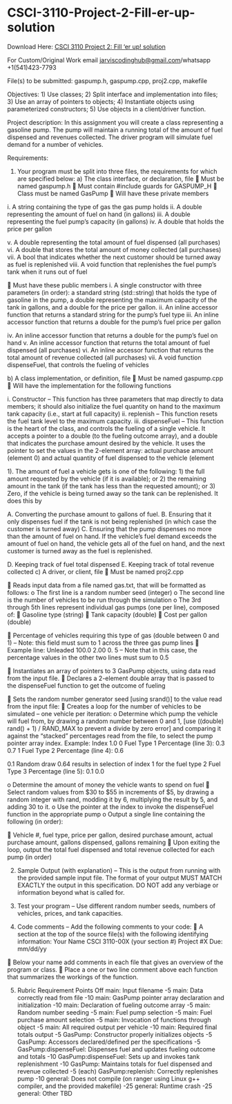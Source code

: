 # CSCI-3110-Project-2-Fill-er-up-solution

Download Here: [CSCI 3110 Project 2: Fill ‘er up! solution](https://jarviscodinghub.com/assignment/project-2-fill-er-up-solution/)

For Custom/Original Work email jarviscodinghub@gmail.com/whatsapp +1(541)423-7793

File(s) to be submitted: gaspump.h, gaspump.cpp, proj2.cpp, makefile

Objectives: 1) Use classes; 2) Split interface and implementation into files; 3) Use an array of pointers to objects;
4) Instantiate objects using parameterized constructors; 5) Use objects in a client/driver function.

Project description:
In this assignment you will create a class representing a gasoline pump. The pump will maintain a running total of the
amount of fuel dispensed and revenues collected. The driver program will simulate fuel demand for a number of
vehicles.

Requirements:
1. Your program must be split into three files, the requirements for which are specified below:
a) The class interface, or declaration, file
 Must be named gaspump.h
 Must contain #include guards for GASPUMP_H
 Class must be named GasPump
 Will have these private members

i. A string containing the type of gas the gas pump holds
ii. A double representing the amount of fuel on hand (in gallons)
iii. A double representing the fuel pump’s capacity (in gallons)
iv. A double that holds the price per gallon

v. A double representing the total amount of fuel dispensed (all purchases)
vi. A double that stores the total amount of money collected (all purchases)
vii. A bool that indicates whether the next customer should be turned away as fuel is replenished
viii. A void function that replenishes the fuel pump’s tank when it runs out of fuel

 Must have these public members
i. A single constructor with three parameters (in order): a standard string (std::string) that holds the
type of gasoline in the pump, a double representing the maximum capacity of the tank in gallons,
and a double for the price per gallon.
ii. An inline accessor function that returns a standard string for the pump’s fuel type
iii. An inline accessor function that returns a double for the pump’s fuel price per gallon

iv. An inline accessor function that returns a double for the pump’s fuel on hand
v. An inline accessor function that returns the total amount of fuel dispensed (all purchases)
vi. An inline accessor function that returns the total amount of revenue collected (all purchases)
vii. A void function dispenseFuel, that controls the fueling of vehicles

b) A class implementation, or definition, file
 Must be named gaspump.cpp
 Will have the implementation for the following functions

i. Constructor – This function has three parameters that map directly to data members; it should also
initialize the fuel quantity on hand to the maximum tank capacity (i.e., start at full capacity)
ii. replenish – This function resets the fuel tank level to the maximum capacity.
iii. dispenseFuel – This function is the heart of the class, and controls the fueling of a single vehicle. It
accepts a pointer to a double (to the fueling outcome array), and a double that indicates the
purchase amount desired by the vehicle. It uses the pointer to set the values in the 2-element array:
actual purchase amount (element 0) and actual quantity of fuel dispensed to the vehicle (element

1). The amount of fuel a vehicle gets is one of the following: 1) the full amount requested by the
vehicle (if it is available); or 2) the remaining amount in the tank (if the tank has less than the
requested amount); or 3) Zero, if the vehicle is being turned away so the tank can be replenished.
It does this by

A. Converting the purchase amount to gallons of fuel.
B. Ensuring that it only dispenses fuel if the tank is not being replenished (in which case the
customer is turned away)
C. Ensuring that the pump dispenses no more than the amount of fuel on hand. If the vehicle’s
fuel demand exceeds the amount of fuel on hand, the vehicle gets all of the fuel on hand,
and the next customer is turned away as the fuel is replenished.

D. Keeping track of fuel total dispensed
E. Keeping track of total revenue collected
c) A driver, or client, file
 Must be named proj2.cpp

 Reads input data from a file named gas.txt, that will be formatted as follows:
o The first line is a random number seed (integer)
o The second line is the number of vehicles to be run through the simulation
o The 3rd through 5th lines represent individual gas pumps (one per line), composed of:
 Gasoline type (string)
 Tank capacity (double)
 Cost per gallon (double)

 Percentage of vehicles requiring this type of gas (double between 0 and 1) – Note: this field
must sum to 1 across the three gas pump lines
 Example line: Unleaded 100.0 2.00 0. 5 – Note that in this case, the percentage values in the
other two lines must sum to 0.5

 Instantiates an array of pointers to 3 GasPump objects, using data read from the input file.
 Declares a 2-element double array that is passed to the dispenseFuel function to get the outcome of fueling

 Sets the random number generator seed [using srand()] to the value read from the input file:
 Creates a loop for the number of vehicles to be simulated – one vehicle per iteration:
o Determine which pump the vehicle will fuel from, by drawing a random number between 0 and 1,
[use ((double) rand() + 1) / RAND_MAX to prevent a divide by zero error] and comparing it against
the “stacked” percentages read from the file, to select the pump pointer array index. Example:
Index 1.0
0 Fuel Type 1 Percentage (line 3): 0.3
0.7
1 Fuel Type 2 Percentage (line 4): 0.6

0.1
Random draw 0.64 results
in selection of index 1 for
the fuel type
2 Fuel Type 3 Percentage (line 5): 0.1
0.0

o Determine the amount of money the vehicle wants to spend on fuel
 Select random values from $30 to $55 in increments of $5, by drawing a random integer
with rand, modding it by 6, multiplying the result by 5, and adding 30 to it.
o Use the pointer at the index to invoke the dispenseFuel function in the appropriate pump
o Output a single line containing the following (in order):

 Vehicle #, fuel type, price per gallon, desired purchase amount, actual purchase amount,
gallons dispensed, gallons remaining
 Upon exiting the loop, output the total fuel dispensed and total revenue collected for each pump (in order)

2. Sample Output (with explanation) – This is the output from running with the provided sample input file. The format
of your output MUST MATCH EXACTLY the output in this specification. DO NOT add any verbiage or information beyond
what is called for.

3. Test your program – Use different random number seeds, numbers of vehicles, prices, and tank capacities.
4. Code comments – Add the following comments to your code:
 A section at the top of the source file(s) with the following identifying information:
Your Name
CSCI 3110-00X (your section #)
Project #X
Due: mm/dd/yy

 Below your name add comments in each file that gives an overview of the program or class.
 Place a one or two line comment above each function that summarizes the workings of the function.

5. Rubric
Requirement Points Off
main: Input filename -5
main: Data correctly read from file -10
main: GasPump pointer array declaration and initialization -10
main: Declaration of fueling outcome array -5
main: Random number seeding -5
main: Fuel pump selection -5
main: Fuel purchase amount selection -5
main: Invocation of functions through object -5
main: All required output per vehicle -10
main: Required final totals output -5
GasPump: Constructor properly initializes objects -5
GasPump: Accessors declared/defined per the specifications -5
GasPump:dispenseFuel: Dispenses fuel and updates fueling outcome and totals -10
GasPump:dispenseFuel: Sets up and invokes tank replenishment -10
GasPump: Maintains totals for fuel dispensed and revenue collected -5 (each)
GasPump:replenish: Correctly replenishes pump -10
general: Does not compile (on ranger using Linux g++ compiler, and the provided makefile) -25
general: Runtime crash -25
general: Other TBD

